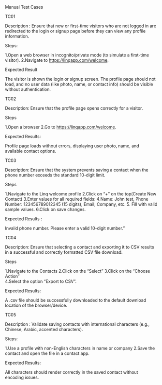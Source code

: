 Manual Test Cases

TC01   

Description : Ensure that new or first-time visitors who are not logged in are redirected to the login or signup page before they can view any profile information.

Steps:

1.Open a web browser in incognito/private mode (to simulate a first-time visitor).
2.Navigate to https://linqapp.com/welcome.

Expected Result

The visitor is shown the login or signup screen. The profile page should not load, and no user data (like photo, name, or contact info) should be visible without authentication.


TC02

Description: Ensure that the profile page opens correctly for a visitor.

Steps

1.Open a browser
2.Go to https://linqapp.com/welcome.	

Expected Results:

Profile page loads without errors, displaying user photo, name, and available contact options.


TC03	

Description: Ensure that the system prevents saving a contact when the phone number exceeds the standard 10-digit limit.
	
Steps

1.Navigate to the Linq welcome profile 
2.Click on “+” on the top(Create New Contact) 
3.Enter values for all required fields:
4.Name: John test, Phone Number: 123456789012345 (15 digits), Email, Company, etc.
5. Fill with valid sample values.
6.Click on save changes.

Expected Results :

Invalid phone number. Please enter a valid 10-digit number.”



TC04	

Description: Ensure that selecting a contact and exporting it to CSV results in a successful and correctly formatted CSV file download.
	
Steps

1.Navigate to the Contacts 
2.Click on the “Select” 
3.Click on the “Choose Action”  
4.Select the option “Export to CSV”.

Expected Results:

 A .csv file should be successfully downloaded to the default download location of the browser/device.



TC05	

Description : Validate saving contacts with international characters (e.g., Chinese, Arabic, accented characters).	

Steps:

1.Use a profile with non-English characters in name or company 
2.Save the contact and open the file in a contact app.	

Expected Results: 

All characters should render correctly in the saved contact without encoding issues.


